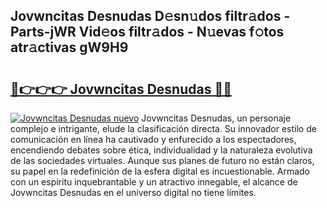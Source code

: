 ## Jovwncitas Desnudas D𝚎sn𝚞dos filtr𝚊dos - Parts-jWR Vid𝚎os filtr𝚊dos - N𝚞evas f𝚘tos atr𝚊ctivas gW9H9

# <h2><a href="http://mb5jvf.tromn.icu/?c=Jovwncitas+Desnudas">🔗👉👉👉 Jovwncitas Desnudas 🔗🔗</a></h2>

[![Jovwncitas Desnudas nuevo](https://i.imgur.com/pEAQMta.gif)](http://mb5jvf.tromn.icu/?c=Jovwncitas+Desnudas)
Jovwncitas Desnudas, un personaje complejo e intrigante, elude la clasificación directa. Su innovador estilo de comunicación en línea ha cautivado y enfurecido a los espectadores, encendiendo debates sobre ética, individualidad y la naturaleza evolutiva de las sociedades virtuales. Aunque sus planes de futuro no están claros, su papel en la redefinición de la esfera digital es incuestionable. Armado con un espíritu inquebrantable y un atractivo innegable, el alcance de Jovwncitas Desnudas en el universo digital no tiene límites.

